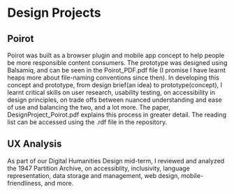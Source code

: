 # Design Projects

## Poirot 
Poirot was built as a browser plugin and mobile app concept to help people be more responsible content consumers. The prototype was designed using Balsamiq, and can be seen in the Poirot_PDF.pdf file (I promise I have learnt heaps more about file-naming conventions since then). In developing this concept and prototype, from design brief(an idea) to prototype(concept), I learnt critical skills on user research, usability testing, on accessibility in design principles, on trade offs between nuanced understanding and ease of use and balancing the two, and a lot more. The paper, DesignProject_Poirot.pdf explains this process in greater detail. The reading list can be accessed using the .rdf file in the repository. 

## UX Analysis
As part of our Digital Humanities Design mid-term, I reviewed and analyzed the 1947 Partition Archive, on accessiblity, inclusivity, language representation, data storage and management, web design, mobile-friendliness, and more. 
